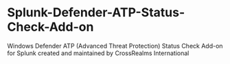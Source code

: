 # Splunk-Defender-ATP-Status-Check-Add-on
Windows Defender ATP (Advanced Threat Protection) Status Check Add-on for Splunk created and maintained by CrossRealms International
